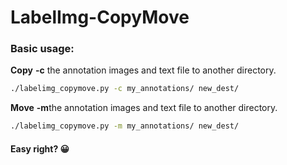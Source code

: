 # LabelImg-CopyMove

### Basic usage:
**Copy**  **-c** the annotation images and text file to another directory.
```bash
./labelimg_copymove.py -c my_annotations/ new_dest/
```
**Move**  **-m**the annotation images and text file to another directory.
```bash
./labelimg_copymove.py -m my_annotations/ new_dest/
```


#### Easy right? 😀
